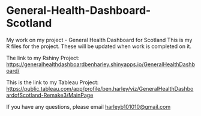 # General-Health-Dashboard-Scotland
My work on my project - General Health Dashboard for Scotland
This is my R files for the project. These will be updated when work is completed on it.

The link to my Rshiny Project:
https://generalhealthdashboardbenharley.shinyapps.io/GeneralHealthDashboard/

This is the link to my Tableau Project:
https://public.tableau.com/app/profile/ben.harley/viz/GeneralHealthDashboardofScotland-Remake3/MainPage

If you have any questions, please email harleyb101010@gmail.com
